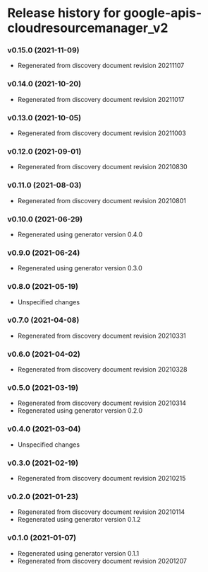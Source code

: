 # Release history for google-apis-cloudresourcemanager_v2

### v0.15.0 (2021-11-09)

* Regenerated from discovery document revision 20211107

### v0.14.0 (2021-10-20)

* Regenerated from discovery document revision 20211017

### v0.13.0 (2021-10-05)

* Regenerated from discovery document revision 20211003

### v0.12.0 (2021-09-01)

* Regenerated from discovery document revision 20210830

### v0.11.0 (2021-08-03)

* Regenerated from discovery document revision 20210801

### v0.10.0 (2021-06-29)

* Regenerated using generator version 0.4.0

### v0.9.0 (2021-06-24)

* Regenerated using generator version 0.3.0

### v0.8.0 (2021-05-19)

* Unspecified changes

### v0.7.0 (2021-04-08)

* Regenerated from discovery document revision 20210331

### v0.6.0 (2021-04-02)

* Regenerated from discovery document revision 20210328

### v0.5.0 (2021-03-19)

* Regenerated from discovery document revision 20210314
* Regenerated using generator version 0.2.0

### v0.4.0 (2021-03-04)

* Unspecified changes

### v0.3.0 (2021-02-19)

* Regenerated from discovery document revision 20210215

### v0.2.0 (2021-01-23)

* Regenerated from discovery document revision 20210114
* Regenerated using generator version 0.1.2

### v0.1.0 (2021-01-07)

* Regenerated using generator version 0.1.1
* Regenerated from discovery document revision 20201207

